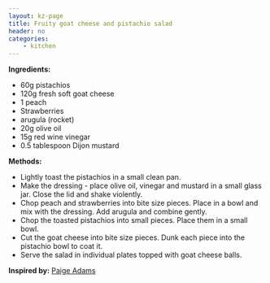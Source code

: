 ```yaml
---
layout: kz-page
title: Fruity goat cheese and pistachio salad
header: no
categories:
    - kitchen
---
```


**Ingredients:**

* 60g pistachios
* 120g fresh soft goat cheese
<nbsp></nbsp>
* 1 peach
* Strawberries
* arugula (rocket)
<nbsp></nbsp>
* 20g olive oil
* 15g red wine vinegar
* 0.5 tablespoon Dijon mustard

**Methods:**

* Lightly toast the pistachios in a small clean pan.
* Make the dressing - place olive oil, vinegar and mustard in a small glass jar. Close the lid and shake violently.
* Chop peach and strawberries into bite size pieces. Place in a bowl and mix with the dressing. Add arugula and combine gently.
* Chop the toasted pistachios into small pieces. Place them in a small bowl. 
* Cut the goat cheese into bite size pieces. Dunk each piece into the pistachio bowl to coat it.
* Serve the salad in individual plates topped with goat cheese balls.

**Inspired by:** [Paige Adams](https://www.lastingredient.com/pistachio-goat-cheese-strawberry-salad/)
